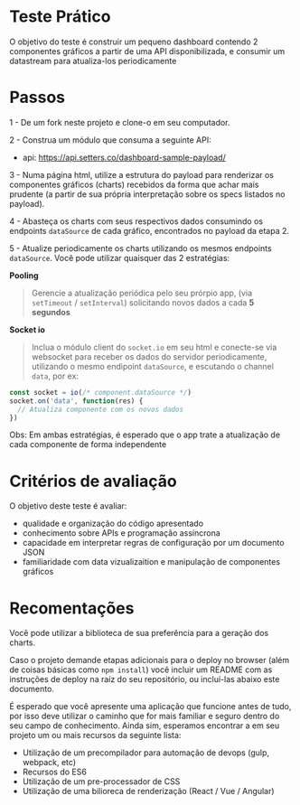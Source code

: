 # Teste Prático

O objetivo do teste é construir um pequeno dashboard contendo 2 componentes gráficos a partir de uma API disponibilizada, e consumir um datastream para atualiza-los periodicamente

# Passos

1 - De um fork neste projeto e clone-o em seu computador.

2 - Construa um módulo que consuma a seguinte API:

  - api: https://api.setters.co/dashboard-sample-payload/

3 - Numa página html, utilize a estrutura do payload para renderizar os componentes gráficos (charts) recebidos da forma que achar mais prudente (a partir de sua própria interpretação sobre os specs listados no payload).

4 - Abasteça os charts com seus respectivos dados consumindo os endpoints `dataSource` de cada gráfico, encontrados no payload da etapa 2.

5 - Atualize periodicamente os charts utilizando os mesmos endpoints     `dataSource`. Você pode utilizar quaisquer das 2 estratégias:

**Pooling**
> Gerencie a atualização periódica pelo seu prórpio app, (via `setTimeout` / `setInterval`) solicitando novos dados a cada **5 segundos**

**Socket io**
> Inclua o módulo client do `socket.io` em seu html e conecte-se via websocket para receber os dados do servidor periodicamente, utilizando o mesmo endipoint  `dataSource`, e escutando o channel ```data```, por ex:
```javascript
const socket = io(/* component.dataSource */)
socket.on('data', function(res) {
  // Atualiza componente com os novos dados
})
```
Obs: Em ambas estratégias, é esperado que o app trate a atualização de cada componente de forma independente

# Critérios de avaliação
O objetivo deste teste é avaliar:
 - qualidade e organização do código apresentado
 - conhecimento sobre APIs e programação assíncrona
 - capacidade em interpretar regras de configuração por um documento JSON
 - familiaridade com data vizualizaition e manipulação de componentes gráficos

# Recomentações
Você pode utilizar a biblioteca de sua preferência para a geração dos charts.

Caso o projeto demande etapas adicionais para o deploy no browser (além de coisas básicas como `npm install`) você incluir um README com as instruções de deploy na raíz do seu repositório, ou incluí-las abaixo este documento.

 É esperado que você apresente uma aplicação que funcione antes de tudo, por isso deve utilizar o caminho que for mais familiar e seguro dentro do seu campo de conhecimento. Ainda sim, esperamos encontrar a em seu projeto um ou mais recursos da seguinte lista:
  - Utilização de um precompilador para automação de devops (gulp, webpack, etc)
  - Recursos do ES6
  - Utilização de um pre-processador de CSS
  - Utilização de uma bilioreca de renderização (React / Vue / Angular)